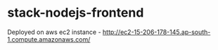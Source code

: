 # stack-nodejs-frontend

Deployed on aws ec2 instance - http://ec2-15-206-178-145.ap-south-1.compute.amazonaws.com/